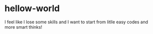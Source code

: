 # hellow-world
I feel like I lose some skills and I want to start from litlle easy codes and more smart thinks!
